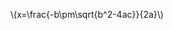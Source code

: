 <script type="text/javascript" src="http://cdn.mathjax.org/mathjax/latest/MathJax.js?config=default"></script>
\\(x=\frac{-b\pm\sqrt{b^2-4ac}}{2a}\\)

